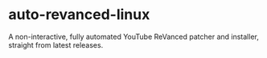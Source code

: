 # auto-revanced-linux
A non-interactive, fully automated YouTube ReVanced patcher and installer, straight from latest releases.
